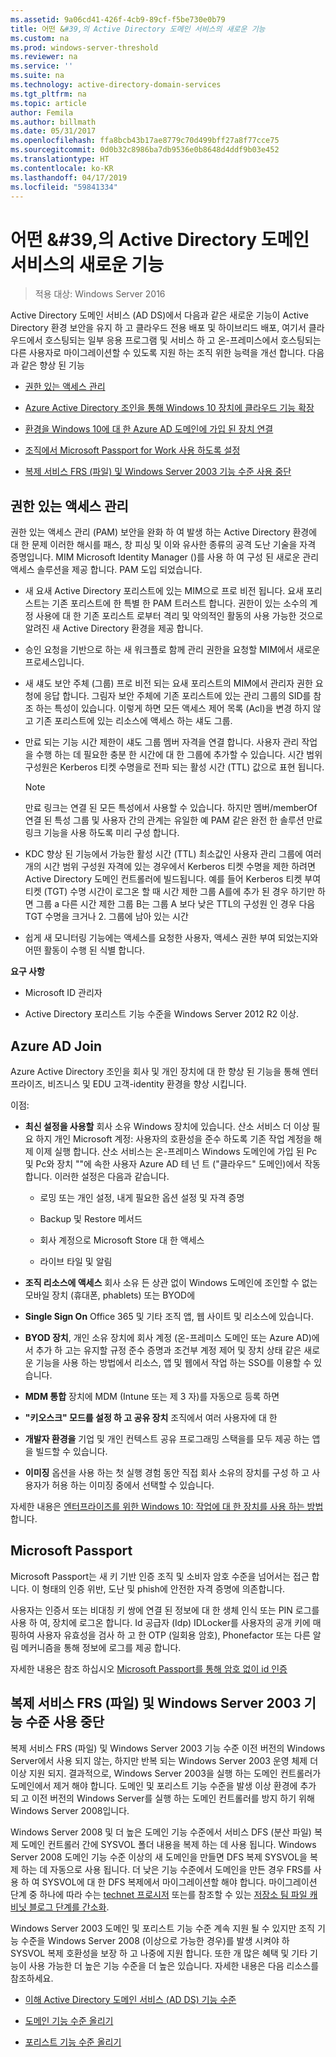 ```yaml
---
ms.assetid: 9a06cd41-426f-4cb9-89cf-f5be730e0b79
title: 어떤 &#39,의 Active Directory 도메인 서비스의 새로운 기능
ms.custom: na
ms.prod: windows-server-threshold
ms.reviewer: na
ms.service: ''
ms.suite: na
ms.technology: active-directory-domain-services
ms.tgt_pltfrm: na
ms.topic: article
author: Femila
ms.author: billmath
ms.date: 05/31/2017
ms.openlocfilehash: ffa8bcb43b17ae8779c70d499bff27a8f77cce75
ms.sourcegitcommit: 0d0b32c8986ba7db9536e0b8648d4ddf9b03e452
ms.translationtype: HT
ms.contentlocale: ko-KR
ms.lasthandoff: 04/17/2019
ms.locfileid: "59841334"
---
```

# <a name="what39s-new-in-active-directory-domain-services"></a>어떤 &#39,의 Active Directory 도메인 서비스의 새로운 기능 

>적용 대상: Windows Server 2016

Active Directory 도메인 서비스 (AD DS)에서 다음과 같은 새로운 기능이 Active Directory 환경 보안을 유지 하 고 클라우드 전용 배포 및 하이브리드 배포, 여기서 클라우드에서 호스팅되는 일부 응용 프로그램 및 서비스 하 고 온-프레미스에서 호스팅되는 다른 사용자로 마이그레이션할 수 있도록 지원 하는 조직 위한 능력을 개선 합니다. 다음과 같은 향상 된 기능  
  
-   [권한 있는 액세스 관리](https://technet.microsoft.com/library/mt150258.aspx   
)  
  
- [Azure Active Directory 조인을 통해 Windows 10 장치에 클라우드 기능 확장](https://azure.microsoft.com/documentation/articles/active-directory-azureadjoin-overview/)   
  
- [환경을 Windows 10에 대 한 Azure AD 도메인에 가입 된 장치 연결](https://azure.microsoft.com/documentation/articles/active-directory-azureadjoin-devices-group-policy/)   
  
- [조직에서 Microsoft Passport for Work 사용 하도록 설정](https://azure.microsoft.com/documentation/articles/active-directory-azureadjoin-passport-deployment/)    
  
-  [복제 서비스 FRS (파일) 및 Windows Server 2003 기능 수준 사용 중단](ad-ds/active-directory-functional-levels.md)  
  
  
## <a name="BKMK_PAM"></a>권한 있는 액세스 관리  
권한 있는 액세스 관리 (PAM) 보안을 완화 하 여 발생 하는 Active Directory 환경에 대 한 문제 이러한 해시를 패스, 창 피싱 및 이와 유사한 종류의 공격 도난 기술을 자격 증명입니다. MIM Microsoft Identity Manager ()를 사용 하 여 구성 된 새로운 관리 액세스 솔루션을 제공 합니다. PAM 도입 되었습니다.  
  
-   새 요새 Active Directory 포리스트에 있는 MIM으로 프로 비전 됩니다. 요새 포리스트는 기존 포리스트에 한 특별 한 PAM 트러스트 합니다. 권한이 있는 소수의 계정 사용에 대 한 기존 포리스트 로부터 격리 및 악의적인 활동의 사용 가능한 것으로 알려진 새 Active Directory 환경을 제공 합니다.  
  
-   승인 요청을 기반으로 하는 새 워크플로 함께 관리 권한을 요청할 MIM에서 새로운 프로세스입니다.  
  
-   새 섀도 보안 주체 (그룹) 프로 비전 되는 요새 포리스트의 MIM에서 관리자 권한 요청에 응답 합니다. 그림자 보안 주체에 기존 포리스트에 있는 관리 그룹의 SID를 참조 하는 특성이 있습니다. 이렇게 하면 모든 액세스 제어 목록 (Acl)을 변경 하지 않고 기존 포리스트에 있는 리소스에 액세스 하는 섀도 그룹.  
  
-   만료 되는 기능 시간 제한이 섀도 그룹 멤버 자격을 연결 합니다. 사용자 관리 작업을 수행 하는 데 필요한 충분 한 시간에 대 한 그룹에 추가할 수 있습니다. 시간 범위 구성원은 Kerberos 티켓 수명을로 전파 되는 활성 시간 (TTL) 값으로 표현 됩니다.  
  
    > [!NOTE]  
    > 만료 링크는 연결 된 모든 특성에서 사용할 수 있습니다. 하지만 멤버/memberOf 연결 된 특성 그룹 및 사용자 간의 관계는 유일한 예 PAM 같은 완전 한 솔루션 만료 링크 기능을 사용 하도록 미리 구성 합니다.  
  
-   KDC 향상 된 기능에서 가능한 활성 시간 (TTL) 최소값인 사용자 관리 그룹에 여러 개의 시간 범위 구성원 자격에 있는 경우에서 Kerberos 티켓 수명을 제한 하려면 Active Directory 도메인 컨트롤러에 빌드됩니다. 예를 들어 Kerberos 티켓 부여 티켓 (TGT) 수명 시간이 로그온 할 때 시간 제한 그룹 A를에 추가 된 경우 하기만 하면 그룹 a 다른 시간 제한 그룹 B는 그룹 A 보다 낮은 TTL의 구성원 인 경우 다음 TGT 수명을 크거나 2. 그룹에 남아 있는 시간  
  
-   쉽게 새 모니터링 기능에는 액세스를 요청한 사용자, 액세스 권한 부여 되었는지와 어떤 활동이 수행 된 식별 합니다.  
  
**요구 사항**  
  
-   Microsoft ID 관리자  
  
-   Active Directory 포리스트 기능 수준을 Windows Server 2012 R2 이상.  
  
## <a name="BKMK_AzureADJoin"></a>Azure AD Join  
Azure Active Directory 조인을 회사 및 개인 장치에 대 한 향상 된 기능을 통해 엔터프라이즈, 비즈니스 및 EDU 고객-identity 환경을 향상 시킵니다.  
  
이점:  
  
-   **최신 설정을 사용할** 회사 소유 Windows 장치에 있습니다. 산소 서비스 더 이상 필요 하지 개인 Microsoft 계정: 사용자의 호환성을 준수 하도록 기존 작업 계정을 해제 이제 실행 합니다. 산소 서비스는 온-프레미스 Windows 도메인에 가입 된 Pc 및 Pc와 장치 ""에 속한 사용자 Azure AD 테 넌 트 ("클라우드" 도메인)에서 작동 합니다. 이러한 설정은 다음과 같습니다.  
  
    -   로밍 또는 개인 설정, 내게 필요한 옵션 설정 및 자격 증명  
  
    -   Backup 및 Restore 메서드  
  
    -   회사 계정으로 Microsoft Store 대 한 액세스  
  
    -   라이브 타일 및 알림  
  
-   **조직 리소스에 액세스** 회사 소유 든 상관 없이 Windows 도메인에 조인할 수 없는 모바일 장치 (휴대폰, phablets) 또는 BYOD에  
  
-   **Single Sign On** Office 365 및 기타 조직 앱, 웹 사이트 및 리소스에 있습니다.  
  
-   **BYOD 장치**, 개인 소유 장치에 회사 계정 (온-프레미스 도메인 또는 Azure AD)에서 추가 하 고는 유지할 규정 준수 증명과 조건부 계정 제어 및 장치 상태 같은 새로운 기능을 사용 하는 방법에서 리소스, 앱 및 웹에서 작업 하는 SSO를 이용할 수 있습니다.  
  
-   **MDM 통합** 장치에 MDM (Intune 또는 제 3 자)를 자동으로 등록 하면  
  
-   **"키오스크" 모드를 설정 하 고 공유 장치** 조직에서 여러 사용자에 대 한  
  
-   **개발자 환경을** 기업 및 개인 컨텍스트 공유 프로그래밍 스택을를 모두 제공 하는 앱을 빌드할 수 있습니다.  
  
-   **이미징** 옵션을 사용 하는 첫 실행 경험 동안 직접 회사 소유의 장치를 구성 하 고 사용자가 허용 하는 이미징 중에서 선택할 수 있습니다.  
  
자세한 내용은 [엔터프라이즈를 위한 Windows 10: 작업에 대 한 장치를 사용 하는 방법](https://azure.microsoft.com/documentation/articles/active-directory-azureadjoin-windows10-devices-overview/?rnd=1)합니다.  
  
## <a name="BKMK_IDLocker"></a>Microsoft Passport  
Microsoft Passport는 새 키 기반 인증 조직 및 소비자 암호 수준을 넘어서는 접근 합니다. 이 형태의 인증 위반, 도난 및 phish에 안전한 자격 증명에 의존합니다.  
  
사용자는 인증서 또는 비대칭 키 쌍에 연결 된 정보에 대 한 생체 인식 또는 PIN 로그를 사용 하 여, 장치에 로그온 합니다. Id 공급자 (Idp) IDLocker를 사용자의 공개 키에 매핑하여 사용자 유효성을 검사 하 고 한 OTP (일회용 암호), Phonefactor 또는 다른 알림 메커니즘을 통해 정보에 로그를 제공 합니다.  
  
자세한 내용은 참조 하십시오 [Microsoft Passport를 통해 암호 없이 id 인증](https://azure.microsoft.com/documentation/articles/active-directory-azureadjoin-passport/)  
  
## <a name="BKMK_FRSDeprecation"></a>복제 서비스 FRS (파일) 및 Windows Server 2003 기능 수준 사용 중단  
복제 서비스 FRS (파일) 및 Windows Server 2003 기능 수준 이전 버전의 Windows Server에서 사용 되지 않는, 하지만 반복 되는 Windows Server 2003 운영 체제 더 이상 지원 되지. 결과적으로, Windows Server 2003을 실행 하는 도메인 컨트롤러가 도메인에서 제거 해야 합니다. 도메인 및 포리스트 기능 수준을 발생 이상 환경에 추가 되 고 이전 버전의 Windows Server를 실행 하는 도메인 컨트롤러를 방지 하기 위해 Windows Server 2008입니다.  
  
Windows Server 2008 및 더 높은 도메인 기능 수준에서 서비스 DFS (분산 파일) 복제 도메인 컨트롤러 간에 SYSVOL 폴더 내용을 복제 하는 데 사용 됩니다. Windows Server 2008 도메인 기능 수준 이상의 새 도메인을 만들면 DFS 복제 SYSVOL을 복제 하는 데 자동으로 사용 됩니다. 더 낮은 기능 수준에서 도메인을 만든 경우 FRS를 사용 하 여 SYSVOL에 대 한 DFS 복제에서 마이그레이션할 해야 합니다. 마이그레이션 단계 중 하나에 따라 수는 [technet 프로시저](https://technet.microsoft.com/library/dd640019(v=WS.10).aspx) 또는를 참조할 수 있는 [저장소 팀 파일 캐비닛 블로그 단계를 간소화](http://blogs.technet.com/b/filecab/archive/2014/06/25/streamlined-migration-of-frs-to-dfsr-sysvol.aspx).  
  
Windows Server 2003 도메인 및 포리스트 기능 수준 계속 지원 될 수 있지만 조직 기능 수준을 Windows Server 2008 (이상으로 가능한 경우)를 발생 시켜야 하 SYSVOL 복제 호환성을 보장 하 고 나중에 지원 합니다. 또한 개 많은 혜택 및 기타 기능이 사용 가능한 더 높은 기능 수준을 더 높은 있습니다. 자세한 내용은 다음 리소스를 참조하세요.  
  
-   [이해 Active Directory 도메인 서비스 (AD DS) 기능 수준](ad-ds/active-directory-functional-levels.md)  
  
-   [도메인 기능 수준 올리기](https://technet.microsoft.com/library/cc753104.aspx)  
  
-   [포리스트 기능 수준 올리기](https://technet.microsoft.com/library/cc730985.aspx)  
  
